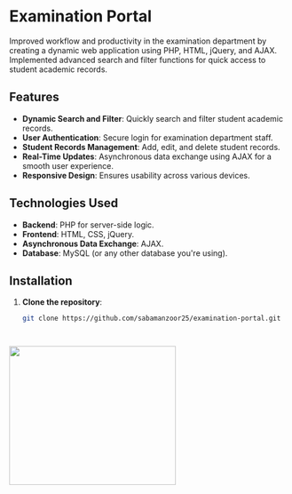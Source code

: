 # Examination Portal

Improved workflow and productivity in the examination department by creating a dynamic web application using PHP, HTML, jQuery, and AJAX. Implemented advanced search and filter functions for quick access to student academic records.

## Features

- **Dynamic Search and Filter**: Quickly search and filter student academic records.
- **User Authentication**: Secure login for examination department staff.
- **Student Records Management**: Add, edit, and delete student records.
- **Real-Time Updates**: Asynchronous data exchange using AJAX for a smooth user experience.
- **Responsive Design**: Ensures usability across various devices.

## Technologies Used

- **Backend**: PHP for server-side logic.
- **Frontend**: HTML, CSS, jQuery.
- **Asynchronous Data Exchange**: AJAX.
- **Database**: MySQL (or any other database you're using).

## Installation

1. **Clone the repository**:
   ```sh
   git clone https://github.com/sabamanzoor25/examination-portal.git




<img  src="https://github.com/Sabamanzoor25/Exams_Portal/assets/102574980/f84542bd-d801-4f79-baed-2e9e06a1c4b6" width="300" height="250" />
